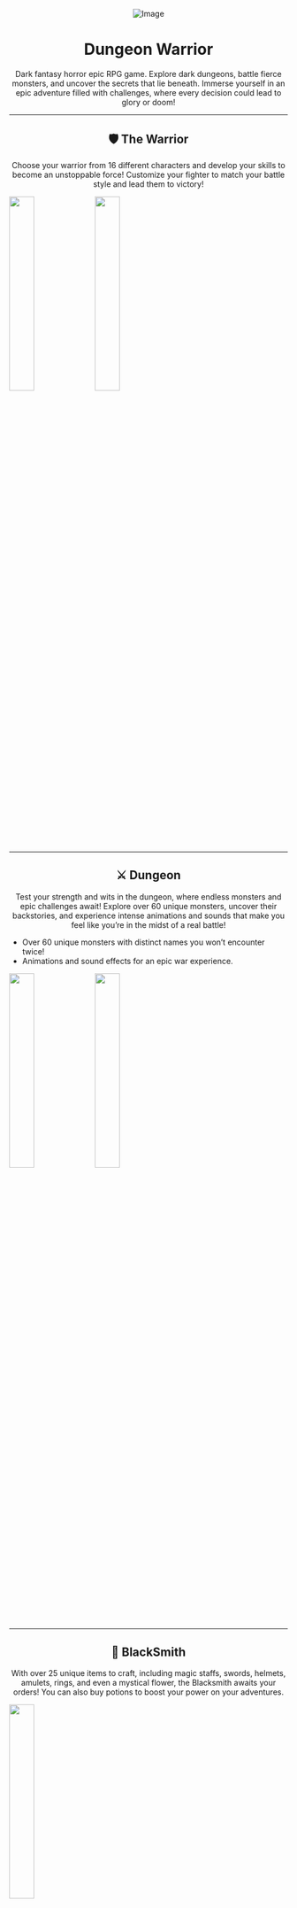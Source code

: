 
<p align="center">
  <img src="https://github.com/user-attachments/assets/84d05ace-d61c-4cd1-aedc-9ab0c2443f57" alt="Image" />
</p>



<h1 align="center"><strong>Dungeon Warrior</strong></h1>  
<p align="center">Dark fantasy horror epic RPG game. Explore dark dungeons, battle fierce monsters, and uncover the secrets that lie beneath. Immerse yourself in an epic adventure filled with challenges, where every decision could lead to glory or doom!</p>


---

<h2 align="center">🛡️ The Warrior</h2>  
<p align="center">Choose your warrior from 16 different characters and develop your skills to become an unstoppable force! Customize your fighter to match your battle style and lead them to victory!</p>
<img src="https://github.com/user-attachments/assets/fd87a25a-e11c-4f1a-af02-f016c31077a5" width="30%" />
<img src="https://github.com/user-attachments/assets/e9b35109-4473-4ba2-8052-7f748a617b45" width="30%" />

---

<h2 align="center">⚔️ Dungeon</h2>  
<p align="center">Test your strength and wits in the dungeon, where endless monsters and epic challenges await! Explore over 60 unique monsters, uncover their backstories, and experience intense animations and sounds that make you feel like you’re in the midst of a real battle!</p>
<ul>
  <li>Over 60 unique monsters with distinct names you won’t encounter twice!</li>
  <li>Animations and sound effects for an epic war experience.</li>
</ul>
<img src="https://github.com/user-attachments/assets/c2fb3655-3f9e-4943-8033-83c09713f98e" width="30%" />
<img src="https://github.com/user-attachments/assets/5b40dc40-a004-44b6-94b4-0c1f9a04f36d" width="30%" />

---

<h2 align="center">🔨 BlackSmith</h2>  
<p align="center">With over 25 unique items to craft, including magic staffs, swords, helmets, amulets, rings, and even a mystical flower, the Blacksmith awaits your orders! You can also buy potions to boost your power on your adventures.</p>
<img src="https://github.com/user-attachments/assets/4e98097f-cca4-4702-a3f6-99e3c7dc7090" width="30%" />

---

<h2 align="center">⛏️ Mine Protection</h2>  
<p align="center">Want to make more gold? Protect the miners as they work and earn rewards based on how long you shield them from danger. The longer you stay on guard, the greater the rewards!</p>
<img src="https://github.com/user-attachments/assets/abe915a3-98e5-4725-911c-43f3eb0f3be0" width="30%" />
<img src="https://github.com/user-attachments/assets/151da501-82c2-4045-bfe6-286119aee446" width="30%" />

---

<h2 align="center">🌍 Adventures</h2>  
<p align="center">With 5 difficulty levels and 100 unique stories, this is the ultimate adventure experience. Dive into captivating tales, explore new worlds, and earn incredible rewards as you complete quests and overcome challenges!</p>
<img src="https://github.com/user-attachments/assets/f466ecca-74a9-4c4f-8772-270e030848b8" width="30%" />

---

<h2 align="center">🏇 Stable</h2>  
<p align="center">There are 5 different mounts, each with its unique price and adventure speed. Mounting these will accelerate your journey, allowing you to embark on faster and more exciting adventures than ever before!</p>
<img src="https://github.com/user-attachments/assets/5c41e359-7a3e-4c3a-aaf6-f903c0c2b759" width="30%" />

---

<h2 align="center">🎲 Gambler</h2>  
<p align="center">Do you trust your luck? Challenge yourself with this mischievous character who’s after all your gold. Test your fate and see if you can outwit the Gambler in this thrilling game of chance!</p>
<img src="https://github.com/user-attachments/assets/69961955-2118-497d-8a7a-48016bd7bf40" width="30%" />

---

<h2 align="center">🎶 Epic Theme Musics</h2>  
<p align="center">Immerse yourself in the world with 7 different epic theme music tracks. Let the soundtrack elevate your adventure and make each moment even more unforgettable.</p>

---

<h2 align="center">🚀 Future Updates</h2>

<h2 align="start"><strong>Interactive Story</strong></h2>
<p align="start">In this mode, the warrior embarks on a single-player journey, diving into an immersive story. Along the way, they make choices and decisions that shape and alter their own unique story. Experience the sometimes frightening, sometimes thrilling narrative of this world interactively, as you carve your path through the adventure.</p>

<h2 align="start"><strong>Deep Dungeon</strong></h2>
<p align="start">A new challenging dungeon featuring the most powerful and unique monsters. These monsters will increase in strength with each rank, offering a total of 20-21 monsters. Prepare yourself for a fierce battle.</p>

<h2 align="start"><strong>Turn-based Combat</strong></h2>
<p align="start">A turn-based battle system will be introduced with unique mechanics. Each item will have its own abilities tailored for this dungeon, adding more strategy to every encounter.</p>

<h2 align="start"><strong>Online PvP</strong></h2>
<p align="start">In future updates, players will face off against each other in PvP battles within an arena. Players can view their opponents' profiles and compete to become one of the top-ranked players in the world through a global ranking system. Let the battle for supremacy begin!</p>

